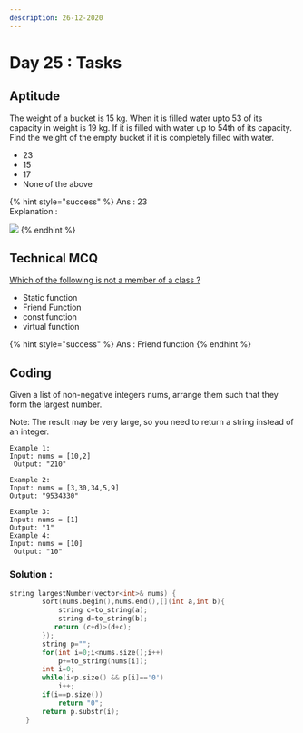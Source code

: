 ```yaml
---
description: 26-12-2020
---
```


# Day 25 : Tasks

## Aptitude

The weight of a bucket is 15 kg. When it is filled water upto 53​ of its capacity in weight is 19 kg. If it is filled with water up to 54​th of its capacity. Find the weight of the empty bucket if it is completely filled with water.

* 23
* 15
* 17
* None of the above

{% hint style="success" %}
Ans : 23  
Explanation :  
  


![](https://haygot.s3.amazonaws.com/questions/1150319_866797_ans_146a52b9a0294380b5190f00abe20be4.jpg)
{% endhint %}

## Technical MCQ

[Which of the following is not a member of a class ?](https://gateoverflow.in/44975/which-of-the-following-is-not-a-member-of-a-class)

* Static function
* Friend Function
* const function
* virtual function

{% hint style="success" %}
Ans : Friend function
{% endhint %}

## Coding

Given a list of non-negative integers nums, arrange them such that they form the largest number.

Note: The result may be very large, so you need to return a string instead of an integer.

```text
Example 1:
Input: nums = [10,2]
 Output: "210"

Example 2:
Input: nums = [3,30,34,5,9] 
Output: "9534330" 

Example 3:
Input: nums = [1] 
Output: "1" 
Example 4:
Input: nums = [10]
 Output: "10"
```

### **Solution :**

```cpp
string largestNumber(vector<int>& nums) {
        sort(nums.begin(),nums.end(),[](int a,int b){
            string c=to_string(a);
            string d=to_string(b);
           return (c+d)>(d+c);
        });
        string p="";
        for(int i=0;i<nums.size();i++)
            p+=to_string(nums[i]);
        int i=0;
        while(i<p.size() && p[i]=='0')
            i++;
        if(i==p.size())
            return "0";
        return p.substr(i);
    }
```

